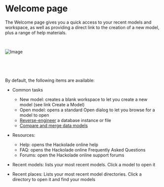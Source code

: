 # Welcome page

The Welcome page gives you a quick access to your recent models and workspace, as well as providing a direct link to the creation of a new model, plus a range of help materials.

&nbsp;

![Image](<lib/Welcome page.png>)

&nbsp;

&nbsp;

By default, the following items are available:

* Common tasks

  * New model: creates a blank workspace to let you create a new model (see link Create a Model)
  * Open model: opens a standard Open dialog to let you browse for a model to open
  * [Reverse-engineer](<Reverseengineeranexistinginstanc.md>) a database instance or file
  * [Compare and merge data models](<Compareandmergemodels.md>)

* Resources:

  * Help: opens the Hackolade online help
  * FAQ: opens the Hackolade online Frequently Asked Questions
  * Forums: open the Hackolade online support forums

* Recent models: lists your most recent models. Click a model to open it
* Recent places: Lists your most recent model directories. Click a directory to open it and find your models


